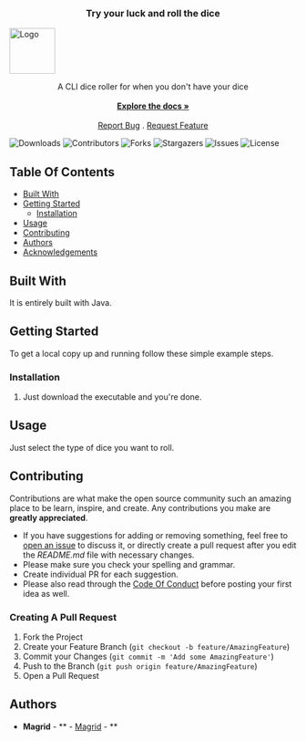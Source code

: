<br/>
<p align="center">
  <h3 align="center">Try your luck and roll the dice</h3>
  <img src="src/icon.ico" alt="Logo" width="80" height="80">

  <p align="center">
    A CLI dice roller for when you don't have your dice
    <br/>
    <br/>
    <a href="https://github.com/Magrid0/DiceRoller"><strong>Explore the docs »</strong></a>
    <br/>
    <br/>
    <a href="https://github.com/Magrid0/DiceRoller/issues">Report Bug</a>
    .
    <a href="https://github.com/Magrid0/DiceRoller/issues">Request Feature</a>
  </p>
</p>

![Downloads](https://img.shields.io/github/downloads/Magrid0/DiceRoller/total) ![Contributors](https://img.shields.io/github/contributors/Magrid0/DiceRoller?color=dark-green) ![Forks](https://img.shields.io/github/forks/Magrid0/DiceRoller?style=social) ![Stargazers](https://img.shields.io/github/stars/Magrid0/DiceRoller?style=social) ![Issues](https://img.shields.io/github/issues/Magrid0/DiceRoller) ![License](https://img.shields.io/github/license/Magrid0/DiceRoller) 

## Table Of Contents

* [Built With](#built-with)
* [Getting Started](#getting-started)
  * [Installation](#installation)
* [Usage](#usage)
* [Contributing](#contributing)
* [Authors](#authors)
* [Acknowledgements](#acknowledgements)

## Built With

It is entirely built with Java.

## Getting Started

To get a local copy up and running follow these simple example steps.

### Installation

1) Just download the executable and you're done.

## Usage

Just select the type of dice you want to roll.

## Contributing

Contributions are what make the open source community such an amazing place to be learn, inspire, and create. Any contributions you make are **greatly appreciated**.
* If you have suggestions for adding or removing something, feel free to [open an issue](https://github.com/Magrid0/DiceRoller/issues/new) to discuss it, or directly create a pull request after you edit the *README.md* file with necessary changes.
* Please make sure you check your spelling and grammar.
* Create individual PR for each suggestion.
* Please also read through the [Code Of Conduct](https://github.com/Magrid0/DiceRoller/blob/main/CODE_OF_CONDUCT.md) before posting your first idea as well.

### Creating A Pull Request

1. Fork the Project
2. Create your Feature Branch (`git checkout -b feature/AmazingFeature`)
3. Commit your Changes (`git commit -m 'Add some AmazingFeature'`)
4. Push to the Branch (`git push origin feature/AmazingFeature`)
5. Open a Pull Request

## Authors

* **Magrid** - ** - [Magrid](https://github.com/Magrid0) - **
